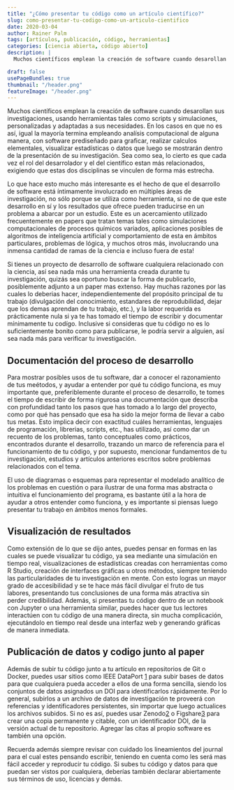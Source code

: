 ```yaml
---
title: "¿Cómo presentar tu código como un artículo científico?"
slug: como-presentar-tu-codigo-como-un-articulo-cientifico
date: 2020-03-04
author: Rainer Palm
tags: [artículos, publicación, código, herramientas]
categories: [ciencia abierta, código abierto]
description: |
  Muchos científicos emplean la creación de software cuando desarollan sus investigaciones, usando herramientas tales como scripts y simulaciones, personalizadas y adaptadas a sus necesidades. En los casos en que no es así, igual la mayoría termina empleando analísis computacional de alguna manera, con software prediseñado para graficar, realizar calculos elementales, visualizar estadísticas o datos que luego se mostrarán dentro de la presentación de su investigación. Sea como sea, lo cierto es que cada vez el rol del desarrolador y el del científico estan más relacionados, exigiendo que estas dos disciplinas se vinculen de forma más estrecha.

draft: false
usePageBundles: true
thumbnail: "/header.png"
featureImage: "/header.png"
---
```



<!-- # ¿Cómo presentar tu código como un artículo científico? -->
<!-- **Por Rainer Palm** -->

Muchos científicos emplean la creación de software cuando desarollan sus investigaciones, usando herramientas tales como scripts y simulaciones, personalizadas y adaptadas a sus necesidades. En los casos en que no es así, igual la mayoría termina empleando analísis computacional de alguna manera, con software prediseñado para graficar, realizar calculos elementales, visualizar estadísticas o datos que luego se mostrarán dentro de la presentación de su investigación. Sea como sea, lo cierto es que cada vez el rol del desarrolador y el del científico estan más relacionados, exigiendo que estas dos disciplinas se vinculen de forma más estrecha.

<!-- TEASER_END -->

Lo que hace esto mucho más interesante es el hecho de que el desarrollo de software está íntimamente involucrado en múltiples áreas de investigación, no sólo porque se utiliza como herramienta, si no de que este desarrollo en sí y los resultados que ofrece pueden traducirse en un problema a abarcar por un estudio. Este es un acercamiento utilizado frecuentemente en papers que tratan temas tales como simulaciones computacionales de procesos químicos variados, aplicaciones posibles de algoritmos de inteligencia artificial y comportamiento de esta en ámbitos particulares, problemas de lógica, y muchos otros más, involucrando una inmensa cantidad de ramas de la ciencia e incluso fuera de esta!

Si tienes un proyecto de desarrollo de software cualquiera relacionado con la ciencia, así sea nada más una herramienta creada durante tu investigación, quizás sea oportuno buscar la forma de publicarlo, posiblemente adjunto a un paper mas extenso. Hay muchas razones por las cuales lo deberias hacer, independientemente del propósito principal de tu trabajo (divulgación del conocimiento, estandares de reprodubilidad, dejar que los demas aprendan de tu trabajo, etc.), y la labor requerida es prácticamente nula si ya te has tomado el tiempo de escribir y documentar mínimamente tu codígo. Inclusive si consideras que tu código no es lo suficientemente bonito como para publicarse, le podría servir a alguien, así sea nada más para verificar tu investigación.

## Documentación del proceso de desarrollo

Para mostrar posibles usos de tu software, dar a conocer el razonamiento de tus meétodos, y ayudar a entender por qué tu código funciona, es muy importante que, preferiblemente durante el proceso de desarrollo, te tomes el tiempo de escribir de forma rigurosa una documentación que describa con profundidad tanto los pasos que has tomado a lo largo del proyecto, como por qué has pensado que esa ha sido la mejor forma de llevar a cabo tus metas. Esto implica decir con exactitud cuáles herramientas, lenguajes de programación, librerias, scripts, etc., has utilizado, así como dar un recuento de los problemas, tanto conceptuales como prácticos, encontrados durante el desarrollo, trazando un marco de referencia para el funcionamiento de tu código, y por supuesto, mencionar fundamentos de tu investigación, estudios y artículos anteriores escritos sobre problemas relacionados con el tema.

El uso de diagramas o esquemas para representar el modelado analítico de los problemas en cuestión o para ilustrar de una forma mas abstracta o intuitiva el funcionamiento del programa, es bastante útil a la hora de ayudar a otros entender como funciona, y es importante si piensas luego presentar tu trabajo en ámbitos menos formales.

## Visualización de resultados

Como extensión de lo que se dijo antes, puedes pensar en formas en las cuales se puede visualizar tu código, ya sea mediante una simulación en tiempo real, visualizaciones de estadísticas creadas con herramientas como R Studio, creación de interfaces gráficas u otros métodos, siempre teniendo las particularidades de tu investigación en mente. Con esto logras un mayor grado de accesibilidad y se te hace más fácil divulgar el fruto de tus labores, presentando tus conclusiones de una forma más atractiva sin perder credibilidad. Además, si presentas tu código dentro de un notebook con Jupyter o una herramienta similar, puedes hacer que tus lectores interactúen con tu código de una manera directa, sin mucha complicación, ejecutándolo en tiempo real desde una interfaz web y generando gráficas de manera inmediata.

## Publicación de datos y codigo junto al paper

Además de subir tu código junto a tu artículo en repositorios de Git o Docker, puedes usar sitios como IEEE DataPort [1] para subir bases de datos para que cualquiera pueda acceder a ellos de una forma sencilla, siendo los conjuntos de datos asignados un DOI para identificarlos rápidamente. Por lo general, subirlos a un archivo de datos de investigación te proveerá con referencias y identificadores persistentes, sin importar que luego actualices los archivos subidos. Si no es así, puedes usar Zenodo[2] o Figshare[3] para crear una copia permanente y citable, con un identificador DOI, de la versión actual de tu repositorio. Agregar las citas al propio software es también una opción.

Recuerda además siempre revisar con cuidado los lineamientos del journal para el cual estes pensando escribir, teniendo en cuenta como les será mas fácil acceder y reproducir tu código. Si subes tu código y datos para que puedan ser vistos por cualquiera, deberías también declarar abiertamente sus términos de uso, licencias y demás.

[1]: https://ieee-dataport.org/ "IEEE DataPort"
[2]: https://zenodo.org/ "Zenodo"
[3]: https://figshare.com/ "Figshare"
